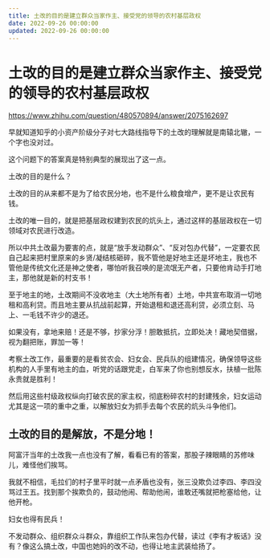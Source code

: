 ```yaml
---
title: 土改的目的是建立群众当家作主、接受党的领导的农村基层政权
date: 2022-09-26 00:00:00
updated: 2022-09-26 00:00:00
---
```


# 土改的目的是建立群众当家作主、接受党的领导的农村基层政权

https://www.zhihu.com/question/480570894/answer/2075162697

早就知道知乎的小资产阶级分子对七大路线指导下的土改的理解就是南辕北辙，一个字也没对过。

这个问题下的答案真是特别典型的展现出了这一点。

土改的目的是什么？

土改的目的从来都不是为了给农民分地，也不是什么粮食增产，更不是让农民有钱。

土改的唯一目的，就是把基层政权建到农民的炕头上，通过这样的基层政权在一切领域对农民进行改造。

所以中共土改最为要害的点，就是“放手发动群众”、“反对包办代替”，一定要农民自己起来把村里原来的乡贤/凝结核砸碎，我不管他是好地主还是坏地主，我也不管他是传统文化还是神之使者，哪怕听我召唤的是流氓无产者，只要他肯动手打地主，那他就是新的村支书！

至于地主的地，土改期间不没收地主（大土地所有者）土地，中共宣布取消一切地租和高利贷。而且地主要从抗战前起算，开始退租和退还高利贷，必须立刻、马上、一毛钱不许少的退还。

如果没有，拿地来赔！还是不够，抄家分浮！胆敢抵抗，立即处决！藏地契借据，视为翻把账，罪加一等！

考察土改工作，最重要的是看贫农会、妇女会、民兵队的组建情况，确保领导这些机构的人手里有地主的血，听党的话跟党走，白军来了你也别想反水，扶植一批陈永贵就是胜利！

然后用这些村级政权纵向打破农民的家主权，彻底粉碎农村的封建残余，妇女运动尤其是这一项的重中之重，以解放妇女为抓手去每个农民的炕头斗争他们。

## 土改的目的是解放，不是分地！

阿富汗当年的土改我一点也没有了解，看看已有的答案，那股子辣眼睛的苏修味儿，难怪他们挨骂。

我就不相信，毛拉们的村子里平时就一点矛盾也没有，张三没欺负过李四、李四没骂过王五。找到那个挨欺负的，鼓动他闹、帮助他闹，谁敢还嘴就把枪塞给他，让他开枪。

妇女也得有民兵！

不发动群众、组织群众斗群众，靠组织工作队来包办代替，读过《李有才板话》没有？像这么搞土改，中国也她妈的改不动，也得让地主武装给扬了。

